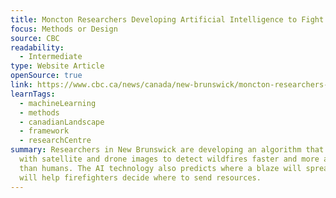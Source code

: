 ```yaml
---
title: Moncton Researchers Developing Artificial Intelligence to Fight Wildfires
focus: Methods or Design
source: CBC
readability:
  - Intermediate
type: Website Article
openSource: true
link: https://www.cbc.ca/news/canada/new-brunswick/moncton-researchers-developing-artificial-intelligence-to-fight-wildfires-1.7039569
learnTags:
  - machineLearning
  - methods
  - canadianLandscape
  - framework
  - researchCentre
summary: Researchers in New Brunswick are developing an algorithm that works
  with satellite and drone images to detect wildfires faster and more accurately
  than humans. The AI technology also predicts where a blaze will spread, which
  will help firefighters decide where to send resources.
---
```

